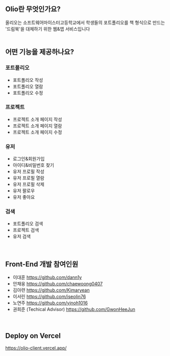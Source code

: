 ## Olio란 무엇인가요?
올리오는 소프트웨어마이스터고등학교에서 학생들의 포트폴리오를 책 형식으로 만드는 '드림북'을 대체하기 위한 웹&앱 서비스입니다
<br/><br/>


## 어떤 기능을 제공하나요?

### 포트폴리오

- 포트폴리오 작성
- 포트폴리오 열람
- 포트폴리오 수정

### 프로젝트

- 프로젝트 소개 페이지 작성
- 프로젝트 소개 페이지 열람
- 프로젝트 소개 페이지 수정

### 유저

- 로그인&회원가입
- 아이디&비밀번호 찾기
- 유저 프로필 작성
- 유저 프로필 열람
- 유저 프로필 삭제
- 유저 팔로우
- 유저 좋아요

### 검색

- 포트폴리오 검색
- 프로젝트 검색
- 유저 검색

<br/>

## Front-End 개발 참여인원
- 이대훈 https://github.com/dann1y
- 안채웅 https://github.com/chaewoong0407
- 김아련 https://github.com/Kimaryean
- 이서린 https://github.com/iseolin76
- 노연주 https://github.com/yjnoh1016
- 권희준 (Techical Advisor) https://github.com/GwonHeeJun

<br/>

## Deploy on Vercel
https://olio-client.vercel.app/
